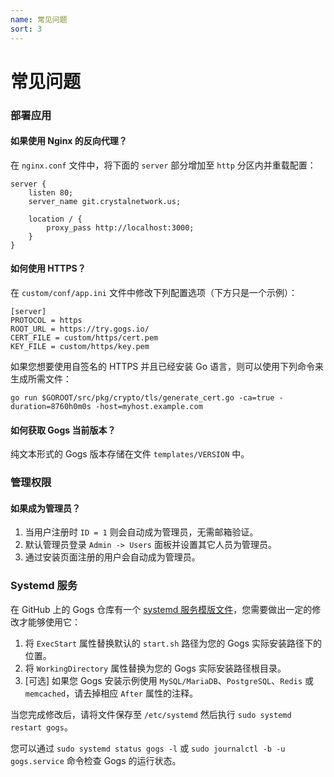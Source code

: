 ```yaml
---
name: 常见问题
sort: 3
---
```


# 常见问题

### 部署应用

#### 如果使用 Nginx 的反向代理？

在 `nginx.conf` 文件中，将下面的 `server` 部分增加至 `http` 分区内并重载配置：

```
server {
    listen 80;
    server_name git.crystalnetwork.us;

    location / {
        proxy_pass http://localhost:3000;
    }
}
```

#### 如何使用 HTTPS？

在 `custom/conf/app.ini` 文件中修改下列配置选项（下方只是一个示例）：

```
[server]
PROTOCOL = https
ROOT_URL = https://try.gogs.io/
CERT_FILE = custom/https/cert.pem
KEY_FILE = custom/https/key.pem
```

如果您想要使用自签名的 HTTPS 并且已经安装 Go 语言，则可以使用下列命令来生成所需文件：

	go run $GOROOT/src/pkg/crypto/tls/generate_cert.go -ca=true -duration=8760h0m0s -host=myhost.example.com

#### 如何获取 Gogs 当前版本？

纯文本形式的 Gogs 版本存储在文件 `templates/VERSION` 中。

### 管理权限

#### 如果成为管理员？

1. 当用户注册时 `ID = 1` 则会自动成为管理员，无需邮箱验证。
2. 默认管理员登录 `Admin -> Users` 面板并设置其它人员为管理员。
3. 通过安装页面注册的用户会自动成为管理员。

### Systemd 服务

在 GitHub 上的 Gogs 仓库有一个 [systemd 服务模版文件](https://github.com/gogits/gogs/blob/master/scripts/systemd/gogs.service)，您需要做出一定的修改才能够使用它：

1. 将 `ExecStart` 属性替换默认的 `start.sh` 路径为您的 Gogs 实际安装路径下的位置。
2. 将 `WorkingDirectory` 属性替换为您的 Gogs 实际安装路径根目录。
3. [可选] 如果您 Gogs 安装示例使用 `MySQL/MariaDB`、`PostgreSQL`、`Redis` 或 `memcached`，请去掉相应 `After` 属性的注释。

当您完成修改后，请将文件保存至 `/etc/systemd` 然后执行 `sudo systemd restart gogs`。

您可以通过 `sudo systemd status gogs -l` 或 `sudo journalctl -b -u gogs.service`  命令检查 Gogs 的运行状态。
